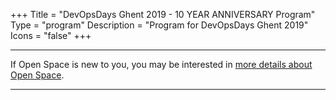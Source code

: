 +++
Title = "DevOpsDays Ghent 2019 - 10 YEAR ANNIVERSARY Program"
Type = "program"
Description = "Program for DevOpsDays Ghent 2019"
Icons = "false"
+++

<div class = "row">
  <div class = "col">
    <hr />
    If Open Space is new to you, you may be interested in <a href="/pages/open-space-format">more details about Open Space</a>.
    <hr />
  </div>
</div>
